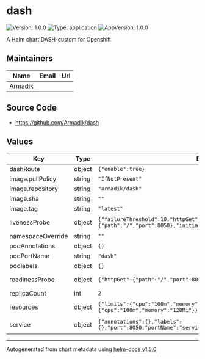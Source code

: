 # dash

![Version: 1.0.0](https://img.shields.io/badge/Version-1.0.0-informational?style=flat-square) ![Type: application](https://img.shields.io/badge/Type-application-informational?style=flat-square) ![AppVersion: 1.0.0](https://img.shields.io/badge/AppVersion-1.0.0-informational?style=flat-square)

A Helm chart DASH-custom for Openshift

## Maintainers

| Name | Email | Url |
| ---- | ------ | --- |
| Armadik |  |  |

## Source Code

* <https://github.com/Armadik/dash>

## Values

| Key | Type | Default | Description |
|-----|------|---------|-------------|
| dashRoute | object | `{"enable":true}` | Create route |
| image.pullPolicy | string | `"IfNotPresent"` |  |
| image.repository | string | `"armadik/dash"` |  |
| image.sha | string | `""` |  |
| image.tag | string | `"latest"` |  |
| livenessProbe | object | `{"failureThreshold":10,"httpGet":{"path":"/","port":8050},"initialDelaySeconds":60,"timeoutSeconds":30}` | Check pod livenessProbe |
| namespaceOverride | string | `""` |  |
| podAnnotations | object | `{}` |  |
| podPortName | string | `"dash"` |  |
| podlabels | object | `{}` |  |
| readinessProbe | object | `{"httpGet":{"path":"/","port":8050}}` | Check pod readinessProb |
| replicaCount | int | `2` | POD replica |
| resources | object | `{"limits":{"cpu":"100m","memory":"128Mi"},"requests":{"cpu":"100m","memory":"128Mi"}}` | Ресурсы для POD |
| service | object | `{"annotations":{},"labels":{},"port":8050,"portName":"service","type":"ClusterIP"}` | Parameters service.yaml |

----------------------------------------------
Autogenerated from chart metadata using [helm-docs v1.5.0](https://github.com/norwoodj/helm-docs/releases/v1.5.0)
